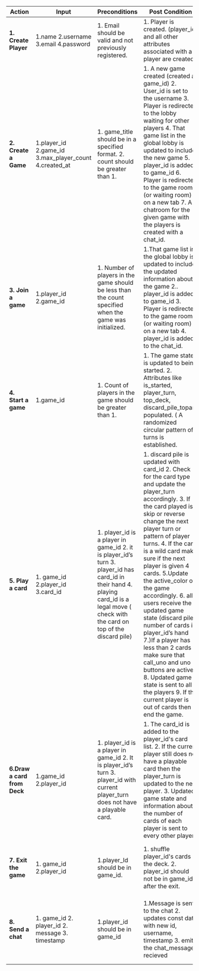| Action                      | Input                                           | Preconditions                                                                                                                                                                             | Post Condition                                                                                                                                                                                                                                                                                                                                                                                                                                                                                                                                                                                                                                        | API endpoint                                                                                                      |
|-----------------------------|-------------------------------------------------|-------------------------------------------------------------------------------------------------------------------------------------------------------------------------------------------|-------------------------------------------------------------------------------------------------------------------------------------------------------------------------------------------------------------------------------------------------------------------------------------------------------------------------------------------------------------------------------------------------------------------------------------------------------------------------------------------------------------------------------------------------------------------------------------------------------------------------------------------------------|-------------------------------------------------------------------------------------------------------------------|
| **1. Create Player**        | 1.name  2.username  3.email  4.password                   | 1. Email should be valid and not previously registered.                                                                                    | 1. Player is created.  (player_id and all other attributes associated with a player are created)                                                                                                                                                                                                                                                                                                                                                                                                                                                                                                                                                      | POST /login  {name, username, email, password}                                                                          |
| **2. Create a Game**        | 1.player_id   2.game_id  3.max_player_count  4.created_at   | 1. game_title should be in a specified format. 2. count should be greater than 1.                                                                                                         | 1. A new game created (created a game_id) 2. User_id is set to the username 3. Player is redirected to the lobby waiting for other players 4. That game list in the global lobby is updated to include the new game 5. player_id is added to game_id 6. Player is redirected to the game room (or waiting room) on a new tab 7. A chatroom for the given game with the players is created with a chat_id.                                                                                                                                                                                                                                                                                                                                          | POST /games/create  {game_title, max_player_count}  (player_id is retrieved from the session)                     |
| **3. Join a game**          | 1.player_id  2.game_id                          | 1. Number of players in the game should be less than the count specified when the game was initialized.                                                                                   | 1.That game list in the global lobby is updated to include the updated information about the game 2.. player_id is added to game_id 3. Player is redirected to the game room (or waiting room) on a new tab 4. player_id is added to the chat_id.                                                                                                                                                                                                                                                                                                                                                                                                     | POST /games/:id/join  (game_id is provided in url, player_id is                                                   |
| **4. Start a game**         | 1.game_id                                       | 1. Count of players in the game should be greater than 1.                                                                                                                                 | 1. The game state is updated to being started. 2. Attributes like is_started, player_turn, top_deck, discard_pile_topare populated.  ( A randomized circular pattern of turns is established.                                                                                                                                                                                                                                                                                                                                                                                                                                                         | POST /games/:id/play  (game_id is provided in url)                                                                |
| **5. Play a card**          | 1. game_id 2.player_id 3.card_id                | 1. player_id is a player in game_id 2. it is player_id’s turn 3. player_id has card_id in their hand 4. playing card_id is a legal move ( check with the card on top of the discard pile) | 1. discard pile is updated with card_id 2. Check for the card type and update the player_turn accordingly.  3. If the card played is a skip or reverse change the next player turn or pattern of player turns.  4. If the card is a wild card make sure if the next player is given 4 cards. 5.Update the active_color of the game accordingly.  6. all users receive the updated game state (discard pile, number of cards in player_id’s hand 7.)If a player has less than 2 cards make sure that call_uno and uno buttons are active. 8. Updated game state is sent to all the players 9. If the current player is out of cards then end the game. | POST /games/:id/playcard  {card_id}   (game_id is provided in url, player_id is available in the session)         |
| **6.Draw a card from Deck** | 1.game_id 2.player_id                           | 1. player_id is a player in game_id 2. It is player_id’s turn 3. player_id with current player_turn does not have a playable card.                                                        | 1. The card_id is added to the player_id's card list.  2. If the current player still does not have a playable card then the player_turn is updated to the next player.  3. Updated game state and information about the number of cards of each player is sent to every other player.                                                                                                                                                                                                                                                                                                                                                                | POST /games/:id/draw  (game_id is provided in url, player_id is available in                                                        | POST /games/:id/callnouno  (game_id is provided in url, player_id is available in the session)                    |
| **7. Exit the game**        | 1. game_id 2.player_id                          | 1.player_Id should be in game_id.                                                                                                                                                         | 1. shuffle player_id's cards in the deck.  2. player_id should not be in game_id after the exit.                                                                                                                                                                                                                                                                                                                                                                                                                                                                                                                                                      | POST /games/:id/exit  (game_id is provided in url, player_id is available in the session)                         |
| **8. Send a chat**      | 1. game_id 2. player_id 2. message 3. timestamp | 1.player_id should be in game_id                                                                                                                                                          | 1.Message is sent to the chat  2. updates const data with new id, username, timestamp    3. emits the chat_message recieved                                                                                                                                                                                                                                                                                                                                                                                                                                                                                                                                                                                                                       | POST /games/:id/message {message, timestamp}  (game_id is provided in url, player_id is available in the session) |

